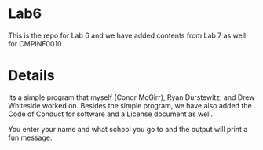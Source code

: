 # Lab6
This is the repo for Lab 6 and we have added contents from Lab 7 as well for CMPINF0010

# Details
Its a simple program that myself (Conor McGirr), Ryan Durstewitz, and Drew Whiteside worked on. Besides the simple program, we have also added the Code of Conduct for software and a License document as well.  

You enter your name and what school you go to and the output will print a fun message.
